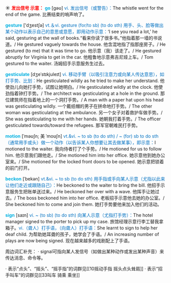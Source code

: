 ☀ <font color="red">**发出信号 示意：**</font>
<font color="sky blue">**go**</font> [ɡəʊ] 
<font color="#0070c0">vi. 发出信号（或警告）：</font>The whistle went for the end of the game. 比赛结束的哨声响了。

<font color="sky blue">**gesture**</font> ['dӡestʃə] 
<font color="#0070c0">vt.＆vi. gesture (for/to sb) (to do sth) 用手、头、脸等做出某个动作以表示自己的意思或意愿，即用动作示意：</font>‘I see you read a lot,’ he said, gesturing at the wall of books.“看来你读了很多书。”他指着那一墙的书说道。/ He gestured vaguely towards the house. 他含混地指了指那座房子。/ He gestured (to me) that it was time to go. 他示意（我）该走了。/ He gestured abruptly for Virginia to get in the car. 他粗鲁地示意弗吉尼娅上车。/ Tom gestured to the waiter. 汤姆招手示意服务生过去。
                      
<font color="sky blue">**gesticulate**</font> [dʒeˈstɪkjuleɪt]
<font color="#0070c0">vi. 移动手臂（以吸引注意力或向某人传达意思），如打手势、比划：</font>He gesticulated wildly as he tried to make her understand. 他使劲儿向她打手势，试图让她明白。/ He gesticulated wildly at the clock. 他使劲指着钟打手势。/ The architect was gesticulating at a hole in the ground. 那位建筑师在指着地上的一个洞打手势。/ A man with a paper hat upon his head was gesticulating wildly. 一个戴纸帽的男子在拼命地打手势。/ The other woman was gesticulating at the ambulance. 另一个女子对着救护车做手势。/ She was gesticulating to me with her hands. 她朝我打着手势。/ The officer gesticulated towards/toward the refugees. 那军官朝难民打手势。

<font color="sky blue">**motion**</font> [ˈməʊʃn; 美 ˈmoʊʃn]
<font color="#0070c0">vt.&vi. ~ to sb (to do sth) / ~ (for) sb to do sth（通常用手或头）做一个动作（以告诉某人你想要让其去做某事），即示意：</font>I motioned to the waiter. 我向侍者打了个手势。/ He motioned for us to follow him. 他示意我们跟他走。/ She motioned him into her office. 她示意他到她办公室来。/ She motioned for the locked front doors to be opened. 她示意把锁着的前门打开。           

<font color="sky blue">**beckon**</font> [ˈbekən]
<font color="#0070c0">vt.&vi. ~ to sb (to do sth) 用手指或手向某人示意（尤指以此来让他们走近或跟随自己）：</font>He beckoned to the waiter to bring the bill. 他招手示意服务生把账单送过来。/ He beckoned her over with a wave. 他挥手让她过去。/ The boss beckoned him into her office. 老板招手示意他去她的办公室。/ She beckoned him to come and join them. 她打手势要他来加入他们的活动。           

<font color="sky blue">**sign**</font> [saɪn]
<font color="#0070c0">vi. ~ (to sb) (to do sth) 向某人示意（尤指打手势）：</font>The hotel manager signed to the porter to pick up my case. 旅馆经理示意行李工替我拿箱子。<font color="#0070c0">vi.（聋人）打手语，（向聋人）打手语：</font>She learnt to sign to help her deaf child. 为帮助她耳聋的孩子，她学会了手语。/ An increasing number of plays are now being signed. 现在越来越多的戏剧配上了手语。
           
周边词汇补充：
· signal可指向某人发信号（如做出某种动作或发出某种声音）来传达消息、命令等。

· 表示“点头”、“摇头”、“摇手指”的词群见[[10摇动手指 摇头点头耸肩]]
· 表示“招手叫车”的词群见[[33叫车 骑乘 乘坐]]
